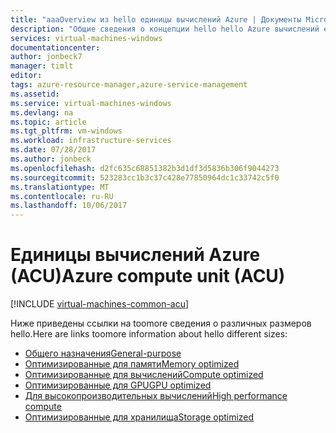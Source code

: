 ```yaml
---
title: "aaaOverview из hello единицы вычислений Azure | Документы Microsoft"
description: "Общие сведения о концепции hello hello Azure вычислений единицы измерения для Windows. Hello ACU предоставляет способ сравнения производительности ЦП для SKU Azure."
services: virtual-machines-windows
documentationcenter: 
author: jonbeck7
manager: timlt
editor: 
tags: azure-resource-manager,azure-service-management
ms.assetid: 
ms.service: virtual-machines-windows
ms.devlang: na
ms.topic: article
ms.tgt_pltfrm: vm-windows
ms.workload: infrastructure-services
ms.date: 07/28/2017
ms.author: jonbeck
ms.openlocfilehash: d2fc635c68851382b3d1df3d5836b306f9044273
ms.sourcegitcommit: 523283cc1b3c37c428e77850964dc1c33742c5f0
ms.translationtype: MT
ms.contentlocale: ru-RU
ms.lasthandoff: 10/06/2017
---
```

# <a name="azure-compute-unit-acu"></a><span data-ttu-id="213e3-104">Единицы вычислений Azure (ACU)</span><span class="sxs-lookup"><span data-stu-id="213e3-104">Azure compute unit (ACU)</span></span>

[!INCLUDE [virtual-machines-common-acu](../../../includes/virtual-machines-common-acu.md)]


<span data-ttu-id="213e3-105">Ниже приведены ссылки на toomore сведения о различных размеров hello.</span><span class="sxs-lookup"><span data-stu-id="213e3-105">Here are links toomore information about hello different sizes:</span></span>
- [<span data-ttu-id="213e3-106">Общего назначения</span><span class="sxs-lookup"><span data-stu-id="213e3-106">General-purpose</span></span>](sizes-general.md)
- [<span data-ttu-id="213e3-107">Оптимизированные для памяти</span><span class="sxs-lookup"><span data-stu-id="213e3-107">Memory optimized</span></span>](../virtual-machines-windows-sizes-memory.md)
- [<span data-ttu-id="213e3-108">Оптимизированные для вычислений</span><span class="sxs-lookup"><span data-stu-id="213e3-108">Compute optimized</span></span>](sizes-compute.md)
- [<span data-ttu-id="213e3-109">Оптимизированные для GPU</span><span class="sxs-lookup"><span data-stu-id="213e3-109">GPU optimized</span></span>](sizes-gpu.md)
- [<span data-ttu-id="213e3-110">Для высокопроизводительных вычислений</span><span class="sxs-lookup"><span data-stu-id="213e3-110">High performance compute</span></span>](sizes-hpc.md)
- [<span data-ttu-id="213e3-111">Оптимизированные для хранилища</span><span class="sxs-lookup"><span data-stu-id="213e3-111">Storage optimized</span></span>](sizes-storage.md)